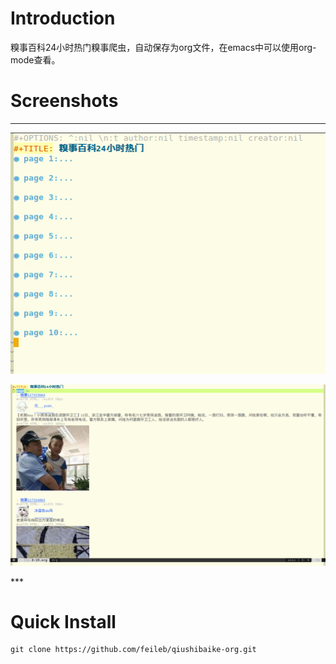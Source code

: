 # Introduction
糗事百科24小时热门糗事爬虫，自动保存为org文件，在emacs中可以使用org-mode查看。

# Screenshots
***
<p><img src="/screenshots/page_list.png" alt="page list"/></p>
<p><img src="/screenshots/stories.png" alt="stories"/></p>
***

# Quick Install

    git clone https://github.com/feileb/qiushibaike-org.git


